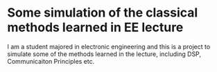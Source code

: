 # Some simulation of the classical methods learned in EE lecture
I am a student majored in electronic engineering and this is a project to simulate some of the methods learned in the lecture, including DSP, Communicaiton Principles etc.
